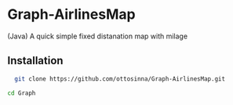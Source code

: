 # Graph-AirlinesMap
(Java)
A quick simple fixed distanation map with milage

## Installation

 ```bash
   git clone https://github.com/ottosinna/Graph-AirlinesMap.git

cd Graph

